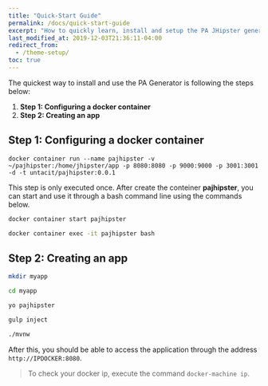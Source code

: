 ```yaml
---
title: "Quick-Start Guide"
permalink: /docs/quick-start-guide
excerpt: "How to quickly learn, install and setup the PA JHipster generator."
last_modified_at: 2019-12-03T21:36:11-04:00
redirect_from:
  - /theme-setup/
toc: true
---
```


The quickest way to install and use the PA Generator is following the steps below:

1. **Step 1: Configuring a docker container**
1. **Step 2: Creating an app**

## Step 1: Configuring a docker container

    docker container run --name pajhipster -v ~/pajhipster:/home/jhipster/app -p 8080:8080 -p 9000:9000 -p 3001:3001 -d -t untacit/pajhipster:0.0.1

This step is only executed once. After create the conteiner **pajhipster**, you can start and use it through a bash command line using the commands below.

```bash
docker container start pajhipster

docker container exec -it pajhipster bash
```

## Step 2: Creating an app

```bash
mkdir myapp

cd myapp

yo pajhipster

gulp inject

./mvnw
```

After this, you should be able to access the application through the address `http://IPDOCKER:8080`.

>To check your docker ip, execute the command ``docker-machine ip``.
